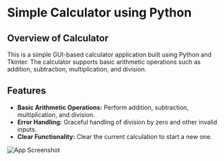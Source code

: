 # Simple Calculator using Python

## Overview of Calculator

This is a simple GUI-based calculator application built using Python and Tkinter. The calculator supports basic arithmetic operations such as addition, subtraction, multiplication, and division.

## Features

- **Basic Arithmetic Operations:** Perform addition, subtraction, multiplication, and division.
- **Error Handling:** Graceful handling of division by zero and other invalid inputs.
- **Clear Functionality:** Clear the current calculation to start a new one.

![App Screenshot](https://i.imgur.com/ShmlUd9.jpg)
